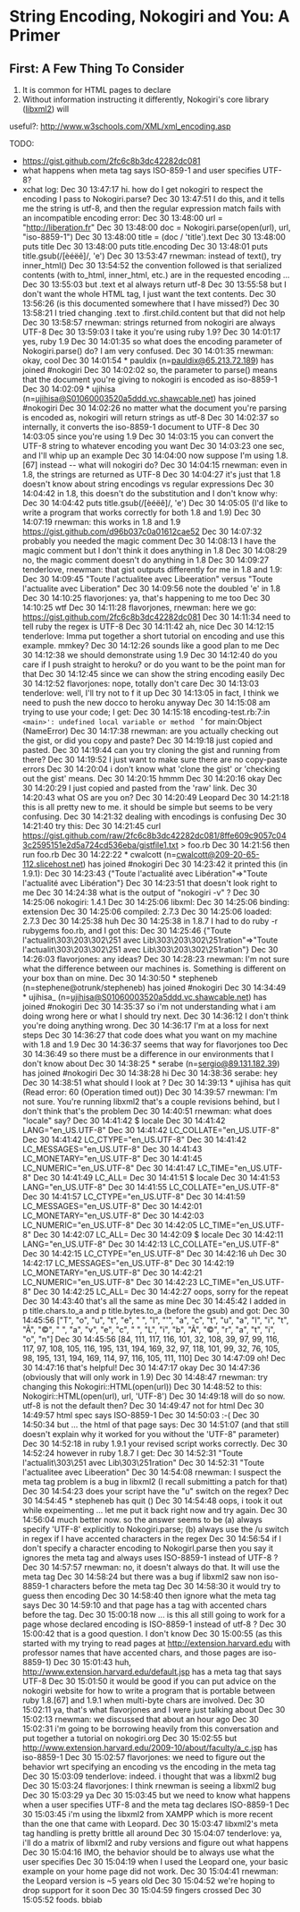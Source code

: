 # String Encoding, Nokogiri and You: A Primer

## First: A Few Thing To Consider

1. It is common for HTML pages to declare 
1. Without information instructing it differently, Nokogiri's core library ([libxml2][]) will 

  [libxml2]: http://xmlsoft.org/
  [meta-bug]: https://bugzilla.gnome.org/show_bug.cgi?id=579317

useful?: http://www.w3schools.com/XML/xml_encoding.asp


TODO: 
- https://gist.github.com/2fc6c8b3dc42282dc081
- what happens when meta tag says ISO-859-1 and user specifies UTF-8?
- xchat log:
Dec 30 13:47:17 <rnewman>	hi.  how do I get nokogiri to respect the encoding I pass to Nokogiri.parse?
Dec 30 13:47:51 <rnewman>	I do this, and it tells me the string is utf-8, and then the regular expression match fails with an incompatible encoding error:
Dec 30 13:48:00 <rnewman>	url = "http://liberation.fr"
Dec 30 13:48:00 <rnewman>	doc = Nokogiri.parse(open(url), url, "iso-8859-1")
Dec 30 13:48:00 <rnewman>	title = (doc / 'title').text
Dec 30 13:48:00 <rnewman>	puts title
Dec 30 13:48:00 <rnewman>	puts title.encoding
Dec 30 13:48:01 <rnewman>	puts title.gsub(/[èéëê]/, 'e')
Dec 30 13:53:47 <flavorjones>	rnewman: instead of text(), try inner_html()
Dec 30 13:54:52 <flavorjones>	the convention followed is that serialized contents (with to_html, inner_html, etc.) are in the requested encoding ...
Dec 30 13:55:03 <flavorjones>	but .text et al always return utf-8
Dec 30 13:55:58 <rnewman>	but I don't want the whole HTML tag, I just want the text contents.
Dec 30 13:56:26 <rnewman>	(is this documented somewhere that I have missed?)
Dec 30 13:58:21 <rnewman>	I tried changing .text to .first.child.content  but that did not help
Dec 30 13:58:57 <tenderlove>	rnewman: strings returned from nokogiri are always UTF-8
Dec 30 13:59:03 <tenderlove>	I take it you're using ruby 1.9?
Dec 30 14:01:17 <rnewman>	yes, ruby 1.9
Dec 30 14:01:35 <rnewman>	so what does the encoding parameter of Nokogiri.parse() do?  I am very confused.
Dec 30 14:01:35 <tenderlove>	rnewman: okay, cool
Dec 30 14:01:54 *	pauldix (n=pauldix@65.213.72.189) has joined #nokogiri
Dec 30 14:02:02 <tenderlove>	so, the parameter to parse() means that the document you're giving to nokogiri is encoded as iso-8859-1
Dec 30 14:02:09 *	ujihisa (n=ujihisa@S01060003520a5ddd.vc.shawcable.net) has joined #nokogiri
Dec 30 14:02:26 <tenderlove>	no matter what the document you're parsing is encoded as, nokogiri will return strings as utf-8
Dec 30 14:02:37 <tenderlove>	so internally, it converts the iso-8859-1 document to UTF-8
Dec 30 14:03:05 <tenderlove>	since you're using 1.9
Dec 30 14:03:15 <tenderlove>	you can convert the UTF-8 string to whatever encoding you want
Dec 30 14:03:23 <tenderlove>	one sec, and I'll whip up an example
Dec 30 14:04:00 <rnewman>	now suppose I'm using 1.8.[67] instead -- what will nokogiri do?
Dec 30 14:04:15 <tenderlove>	rnewman: even in 1.8, the strings are returned as UTF-8
Dec 30 14:04:27 <tenderlove>	it's just that 1.8 doesn't know about string encodings vs regular expressions
Dec 30 14:04:42 <rnewman>	in 1.8, this doesn't do the substitution and I don't know why:
Dec 30 14:04:42 <rnewman>	puts title.gsub(/[èéëê]/, 'e')
Dec 30 14:05:05 <rnewman>	(I'd like to write a program that works correctly for both 1.8 and 1.9)
Dec 30 14:07:19 <tenderlove>	rnewman: this works in 1.8 and 1.9 https://gist.github.com/d96b037c0a01612cae52
Dec 30 14:07:32 <tenderlove>	probably you needed the magic comment
Dec 30 14:08:13 <rnewman>	I have the magic comment but I don't think it does anything in 1.8
Dec 30 14:08:29 <tenderlove>	no, the magic comment doesn't do anything in 1.8
Dec 30 14:09:27 <flavorjones>	tenderlove, rnewman: that gist outputs differently for me in 1.8 and 1.9:
Dec 30 14:09:45 <flavorjones>	"Toute l'actualitee avec Libeeration" versus "Toute l'actualite avec Liberation"
Dec 30 14:09:56 <flavorjones>	note the doubled 'e' in 1.8
Dec 30 14:10:25 <tenderlove>	flavorjones: ya, that's happening to me too
Dec 30 14:10:25 <tenderlove>	wtf
Dec 30 14:11:28 <tenderlove>	flavorjones, rnewman: here we go: https://gist.github.com/2fc6c8b3dc42282dc081
Dec 30 14:11:34 <tenderlove>	need to tell ruby the regex is UTF-8
Dec 30 14:11:42 <flavorjones>	ah, nice
Dec 30 14:12:15 <flavorjones>	tenderlove: Imma put together a short tutorial on encoding and use this example. mmkey?
Dec 30 14:12:26 <tenderlove>	sounds like a good plan to me
Dec 30 14:12:38 <tenderlove>	we should demonstrate using 1.9
Dec 30 14:12:40 <flavorjones>	do you care if I push straight to heroku? or do you want to be the point man for that
Dec 30 14:12:45 <tenderlove>	since we can show the string encoding easily
Dec 30 14:12:52 <tenderlove>	flavorjones: nope, totally don't care
Dec 30 14:13:03 <flavorjones>	tenderlove: well, I'll try not to f it up
Dec 30 14:13:05 <tenderlove>	in fact, I think we need to push the new docco to heroku anyway
Dec 30 14:15:08 <rnewman>	am trying to use your code; I get:
Dec 30 14:15:18 <rnewman>	encoding-test.rb:7:in `<main>': undefined local variable or method ` ' for main:Object (NameError)
Dec 30 14:17:38 <tenderlove>	rnewman: are you actually checking out the gist, or did you copy and paste?
Dec 30 14:19:18 <rnewman>	just copied and pasted.
Dec 30 14:19:44 <tenderlove>	can you try cloning the gist and running from there?
Dec 30 14:19:52 <tenderlove>	I just want to make sure there are no copy-paste errors
Dec 30 14:20:04 <rnewman>	i don't know what 'clone the gist' or 'checking out the gist' means.
Dec 30 14:20:15 <tenderlove>	hmmm
Dec 30 14:20:16 <tenderlove>	okay
Dec 30 14:20:29 <rnewman>	I just copied and pasted from the 'raw' link.
Dec 30 14:20:43 <tenderlove>	what OS are you on?
Dec 30 14:20:49 <rnewman>	Leopard
Dec 30 14:21:18 <rnewman>	this is all pretty new to me.   it should be simple but seems to be very confusing.
Dec 30 14:21:32 <tenderlove>	dealing with encodings is confusing
Dec 30 14:21:40 <tenderlove>	try this:
Dec 30 14:21:45 <tenderlove>	curl https://gist.github.com/raw/2fc6c8b3dc42282dc081/8ffe609c9057c043c2595151e2d5a724cd536eba/gistfile1.txt > foo.rb
Dec 30 14:21:56 <tenderlove>	then run foo.rb
Dec 30 14:22:22 *	cwalcott (n=cwalcott@209-20-65-112.slicehost.net) has joined #nokogiri
Dec 30 14:23:42 <rnewman>	it printed this (in 1.9.1):
Dec 30 14:23:43 <rnewman>	{"Toute l'actualité avec Libération"=>"Toute l'actualité avec Libération"}
Dec 30 14:23:51 <rnewman>	that doesn't look right to me
Dec 30 14:24:38 <tenderlove>	what is the output of "nokogiri -v" ?
Dec 30 14:25:06 <rnewman>	nokogiri: 1.4.1
Dec 30 14:25:06 <rnewman>	libxml:
Dec 30 14:25:06 <rnewman>	  binding: extension
Dec 30 14:25:06 <rnewman>	  compiled: 2.7.3
Dec 30 14:25:06 <rnewman>	  loaded: 2.7.3
Dec 30 14:25:38 <tenderlove>	huh
Dec 30 14:25:38 <rnewman>	in 1.8.7 I had to do ruby -r rubygems foo.rb, and I got this:
Dec 30 14:25:46 <rnewman>	{"Toute l'actualit\303\203\302\251 avec Lib\303\203\302\251ration"=>"Toute l'actualit\303\203\302\251 avec Lib\303\203\302\251ration"}
Dec 30 14:26:03 <tenderlove>	flavorjones: any ideas?
Dec 30 14:28:23 <tenderlove>	rnewman: I'm not sure what the difference between our machines is.  Something is different on your box than on mine.
Dec 30 14:30:50 *	stepheneb (n=stephene@otrunk/stepheneb) has joined #nokogiri
Dec 30 14:34:49 *	ujihisa_ (n=ujihisa@S01060003520a5ddd.vc.shawcable.net) has joined #nokogiri
Dec 30 14:35:37 <rnewman>	so i'm not understanding what i am doing wrong here or what I should try next.
Dec 30 14:36:12 <tenderlove>	I don't think you're doing anything wrong.
Dec 30 14:36:17 <tenderlove>	I'm at a loss for next steps
Dec 30 14:36:27 <tenderlove>	that code does what you want on my machine with 1.8 and 1.9
Dec 30 14:36:37 <tenderlove>	seems that way for flavorjones too
Dec 30 14:36:49 <tenderlove>	so there must be a difference in our environments that I don't know about
Dec 30 14:38:25 *	serabe (n=sergio@89.131.182.39) has joined #nokogiri
Dec 30 14:38:28 <serabe>	hi
Dec 30 14:38:36 <tenderlove>	serabe: hey
Dec 30 14:38:51 <rnewman>	what should I look at ?
Dec 30 14:39:13 *	ujihisa has quit (Read error: 60 (Operation timed out))
Dec 30 14:39:57 <tenderlove>	rnewman: I'm not sure.  You're running libxml2 that's a couple revisions behind, but I don't think that's the problem
Dec 30 14:40:51 <tenderlove>	rnewman: what does "locale" say?
Dec 30 14:41:42 <rnewman>	$ locale
Dec 30 14:41:42 <rnewman>	LANG="en_US.UTF-8"
Dec 30 14:41:42 <rnewman>	LC_COLLATE="en_US.UTF-8"
Dec 30 14:41:42 <rnewman>	LC_CTYPE="en_US.UTF-8"
Dec 30 14:41:42 <rnewman>	LC_MESSAGES="en_US.UTF-8"
Dec 30 14:41:43 <rnewman>	LC_MONETARY="en_US.UTF-8"
Dec 30 14:41:45 <rnewman>	LC_NUMERIC="en_US.UTF-8"
Dec 30 14:41:47 <rnewman>	LC_TIME="en_US.UTF-8"
Dec 30 14:41:49 <rnewman>	LC_ALL=
Dec 30 14:41:51 <rnewman>	$ locale
Dec 30 14:41:53 <rnewman>	LANG="en_US.UTF-8"
Dec 30 14:41:55 <rnewman>	LC_COLLATE="en_US.UTF-8"
Dec 30 14:41:57 <rnewman>	LC_CTYPE="en_US.UTF-8"
Dec 30 14:41:59 <rnewman>	LC_MESSAGES="en_US.UTF-8"
Dec 30 14:42:01 <rnewman>	LC_MONETARY="en_US.UTF-8"
Dec 30 14:42:03 <rnewman>	LC_NUMERIC="en_US.UTF-8"
Dec 30 14:42:05 <rnewman>	LC_TIME="en_US.UTF-8"
Dec 30 14:42:07 <rnewman>	LC_ALL=
Dec 30 14:42:09 <rnewman>	$ locale
Dec 30 14:42:11 <rnewman>	LANG="en_US.UTF-8"
Dec 30 14:42:13 <rnewman>	LC_COLLATE="en_US.UTF-8"
Dec 30 14:42:15 <rnewman>	LC_CTYPE="en_US.UTF-8"
Dec 30 14:42:16 <tenderlove>	uh
Dec 30 14:42:17 <rnewman>	LC_MESSAGES="en_US.UTF-8"
Dec 30 14:42:19 <rnewman>	LC_MONETARY="en_US.UTF-8"
Dec 30 14:42:21 <rnewman>	LC_NUMERIC="en_US.UTF-8"
Dec 30 14:42:23 <rnewman>	LC_TIME="en_US.UTF-8"
Dec 30 14:42:25 <rnewman>	LC_ALL=
Dec 30 14:42:27 <rnewman>	oops, sorry for the repeat
Dec 30 14:43:40 <tenderlove>	that's all the same as mine
Dec 30 14:45:42 <rnewman>	I added in p title.chars.to_a and p title.bytes.to_a (before the gsub) and got:
Dec 30 14:45:56 <rnewman>	["T", "o", "u", "t", "e", " ", "l", "'", "a", "c", "t", "u", "a", "l", "i", "t", "Ã", "©", " ", "a", "v", "e", "c", " ", "L", "i", "b", "Ã", "©", "r", "a", "t", "i", "o", "n"]
Dec 30 14:45:56 <rnewman>	[84, 111, 117, 116, 101, 32, 108, 39, 97, 99, 116, 117, 97, 108, 105, 116, 195, 131, 194, 169, 32, 97, 118, 101, 99, 32, 76, 105, 98, 195, 131, 194, 169, 114, 97, 116, 105, 111, 110]
Dec 30 14:47:09 <tenderlove>	oh!
Dec 30 14:47:16 <tenderlove>	that's helpful!
Dec 30 14:47:17 <tenderlove>	okay
Dec 30 14:47:36 <rnewman>	(obviously that will only work in 1.9)
Dec 30 14:48:47 <tenderlove>	rnewman: try changing this Nokogiri::HTML(open(url))
Dec 30 14:48:52 <tenderlove>	to this: Nokogiri::HTML(open(url), url, 'UTF-8')
Dec 30 14:49:18 <rnewman>	will do so now.    utf-8 is not the default then?
Dec 30 14:49:47 <tenderlove>	not for html
Dec 30 14:49:57 <tenderlove>	html spec says ISO-8859-1
Dec 30 14:50:03 <tenderlove>	:-(
Dec 30 14:50:34 <rnewman>	but ... the html of that page says:  <meta http-equiv="content-type" content="text/html; charset=UTF-8" />
Dec 30 14:51:07 <rnewman>	(and that still doesn't explain why it worked for you without the 'UTF-8" parameter)
Dec 30 14:52:18 <rnewman>	in ruby 1.9.1 your revised script works correctly.
Dec 30 14:52:24 <rnewman>	however in ruby 1.8.7 I get:
Dec 30 14:52:31 <rnewman>	"Toute l'actualit\303\251 avec Lib\303\251ration"
Dec 30 14:52:31 <rnewman>	"Toute l'actualitee avec Libeeration"
Dec 30 14:54:08 <tenderlove>	rnewman: I suspect the meta tag problem is a bug in libxml2 (I recall submitting a patch for that)
Dec 30 14:54:23 <tenderlove>	does your script have the "u" switch on the regex?
Dec 30 14:54:45 *	stepheneb has quit ()
Dec 30 14:54:48 <rnewman>	oops, i took it out while expeimenting ... let me put it back right now and try again.
Dec 30 14:56:04 <rnewman>	much better now.   so the answer seems to be (a) always specify 'UTF-8' explicitly to Nokogiri.parse;  (b) always use the /u switch in regex if I have accented characters in the regex
Dec 30 14:56:54 <rnewman>	if I don't specify a character encoding to Nokogirl.parse then you say  it ignores the meta tag and always uses ISO-8859-1 instead of UTF-8 ?
Dec 30 14:57:57 <tenderlove>	rnewman: no, it doesn't always do that.  It will use the meta tag
Dec 30 14:58:24 <tenderlove>	but there was a bug if libxml2 saw non iso-8859-1 characters before the meta tag
Dec 30 14:58:30 <tenderlove>	it would try to guess then encoding
Dec 30 14:58:40 <tenderlove>	then ignore what the meta tag says
Dec 30 14:59:10 <rnewman>	and that page has a <head> tag with accented chars before the <meta> tag.
Dec 30 15:00:18 <rnewman>	now ... is this all still going to work for a page whose declared encoding is ISO-8859-1 instead of utf-8 ?
Dec 30 15:00:42 <tenderlove>	that is a good question.  I don't know
Dec 30 15:00:55 <rnewman>	(as this started with my trying to read pages at http://extension.harvard.edu with professor names that have accented chars, and those pages are iso-8859-1)
Dec 30 15:01:43 <tenderlove>	huh, http://www.extension.harvard.edu/default.jsp has a meta tag that says UTF-8
Dec 30 15:01:50 <rnewman>	it would be good if you can put advice on the nokogiri website for how to write a program that is portable between ruby 1.8.[67] and 1.9.1 when multi-byte chars are involved.
Dec 30 15:02:11 <tenderlove>	ya, that's what flavorjones and I were just talking about
Dec 30 15:02:13 <flavorjones>	rnewman: we discussed that about an hour ago
Dec 30 15:02:31 <flavorjones>	i'm going to be borrowing heavily from this conversation and put together a tutorial on nokogiri.org
Dec 30 15:02:55 <rnewman>	but http://www.extension.harvard.edu/2009-10/about/faculty/a_c.jsp has iso-8859-1
Dec 30 15:02:57 <tenderlove>	flavorjones: we need to figure out the behavior wrt specifying an encoding vs the encoding in the meta tag
Dec 30 15:03:09 <flavorjones>	tenderlove: indeed. i thought that was a libxml2 bug
Dec 30 15:03:24 <tenderlove>	flavorjones: I think rnewman is seeing a libxml2 bug
Dec 30 15:03:29 <flavorjones>	ya
Dec 30 15:03:45 <tenderlove>	but we need to know what happens when a user specifies UTF-8 and the meta tag declares ISO-8859-1
Dec 30 15:03:45 <rnewman>	i'm using the libxml2 from XAMPP which is more recent than the one that came with Leopard.
Dec 30 15:03:47 <flavorjones>	libxml2's meta tag handling is pretty brittle all around
Dec 30 15:04:07 <flavorjones>	tenderlove: ya, i'll do a matrix of libxml2 and ruby versions and figure out what happens
Dec 30 15:04:16 <tenderlove>	IMO, the behavior should be to always use what the user specifies
Dec 30 15:04:19 <rnewman>	when I used the Leopard one, your basic example on your home page did not work.
Dec 30 15:04:41 <tenderlove>	rnewman: the Leopard version is ~5 years old
Dec 30 15:04:52 <tenderlove>	we're hoping to drop support for it soon
Dec 30 15:04:59 <flavorjones>	fingers crossed
Dec 30 15:05:52 <tenderlove>	foods.  bbiab

